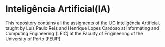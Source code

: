 # Inteligência Artificial(IA)

This repository contains all the assigments of the UC Inteligência Artificial, taught by Luís Paulo Reis and Henrique Lopes Cardoso at Informating and Computing Engineering [LEIC] at the Faculty of Engineering of the University of Porto [FEUP].




